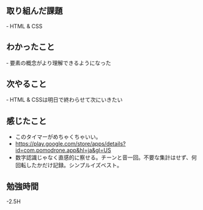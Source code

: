 ## 取り組んだ課題
‐ HTML & CSS 

## わかったこと
‐ 要素の概念がより理解できるようになった

## 次やること
‐ HTML & CSSは明日で終わらせて次にいきたい

## 感じたこと
- このタイマーがめちゃくちゃいい。
- https://play.google.com/store/apps/details?id=com.pomodrone.app&hl=ja&gl=US
- 数字認識じゃなく直感的に察せる。チーンと音一回。不要な集計はせず、何回転したかだけ記録。シンプルイズベスト。

## 勉強時間
-2.5H
